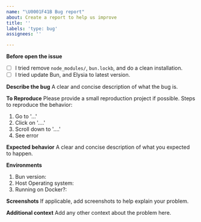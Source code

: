 ```yaml
---
name: "\U0001F41B Bug report"
about: Create a report to help us improve
title: ''
labels: 'type: bug'
assignees: ''

---
```


**Before open the issue**
- [ ] I tried remove `node_modules/`, `bun.lockb`, and do a clean installation.
- [ ] I tried update Bun, and Elysia to latest version.

**Describe the bug**
A clear and concise description of what the bug is.

**To Reproduce**
Please provide a small reproduction project if possible. Steps to reproduce the behavior:
1. Go to '...'
2. Click on '....'
3. Scroll down to '....'
4. See error

**Expected behavior**
A clear and concise description of what you expected to happen.

**Environments**
1. Bun version: <!-- get it by running `bun -v` -->
2. Host Operating system: <!-- i.e. Windows 11 23H2, macOS 14.4.1 -->
3. Running on Docker?: <!-- yes/no -->

**Screenshots**
If applicable, add screenshots to help explain your problem.

**Additional context**
Add any other context about the problem here.
